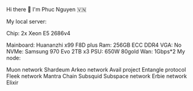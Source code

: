 Hi there 👋 I'm Phuc Nguyen 🇻🇳        
         
         
My local server:        
    
Chip: 2x Xeon E5 2686v4    

Mainboard: Huananzhi x99 F8D plus 
Ram: 256GB ECC DDR4 
VGA: No
NVMe: Samsung 970 Evo 2TB x3
PSU: 650W 80gold
Wan: 1Gbps*2
My node:

Muon network
Shardeum
Arkeo network
Avail project
Entangle protocol
Fleek network
Mantra Chain
Subsquid
Subspace network
Erbie network
Elixir
 
